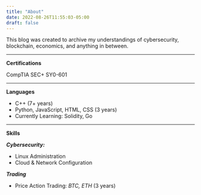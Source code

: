 ```yaml
---
title: "About"
date: 2022-08-26T11:55:03-05:00
draft: false
---
```

This blog was created to archive my understandings of cybersecurity, blockchain, economics, and anything in between.

---

**Certifications**

CompTIA SEC+ SY0-601

---

**Languages** 
- C++ (7+ years)
- Python, JavaScript, HTML, CSS (3 years)
- Currently Learning: Solidity, Go

---

**Skills**

***Cybersecurity:***
- Linux Administration
- Cloud & Network Configuration

***Trading***
- Price Action Trading: *BTC, ETH* (3 years) 

